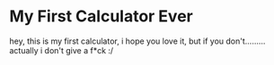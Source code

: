 # My First Calculator Ever

hey, this is my first calculator, i hope you love it, but if you don't......... actually i don't give a f*ck :/ 
